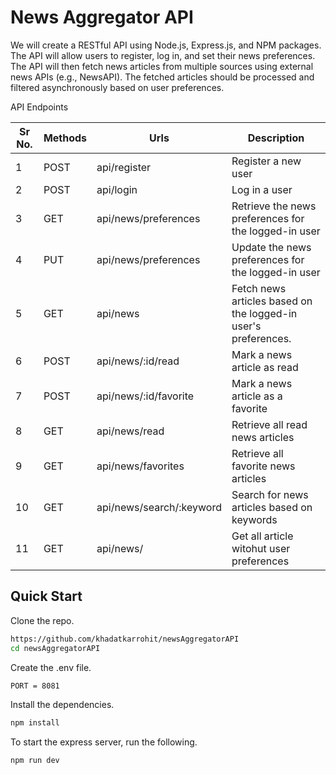 # News Aggregator API
We will create a RESTful API using Node.js, Express.js, and NPM packages. The API will allow users to register, log in, and set their news preferences. The API will then fetch news articles from multiple sources using external news APIs (e.g., NewsAPI). The fetched articles should be processed and filtered asynchronously based on user preferences.

API Endpoints

| Sr No.     | Methods     | Urls             |Description            |
| -----------| ----------- | -----------      | -----------        |
| 1         | POST         | api/register        | Register a new user           |
| 2         | POST         | api/login    | Log in a user         |
| 3         | GET          | api/news/preferences        |Retrieve the news preferences for the logged-in user         |
| 4         | PUT          | api/news/preferences    | Update the news preferences for the logged-in user |
| 5         | GET          | api/news    |Fetch news articles based on the logged-in user's preferences. |
| 6         | POST         | api/news/:id/read    |Mark a news article as read |
| 7         | POST         | api/news/:id/favorite    | Mark a news article as a favorite |
| 8         | GET          | api/news/read    | Retrieve all read news articles |
| 9         | GET          | api/news/favorites    | Retrieve all favorite news articles |
| 10        | GET          | api/news/search/:keyword | Search for news articles based on keywords|
| 11        | GET          | api/news/ | Get all article witohut user preferences |

## Quick Start

Clone the repo.

```bash
https://github.com/khadatkarrohit/newsAggregatorAPI
cd newsAggregatorAPI
```
Create the .env file.

```bash
PORT = 8081
```
Install the dependencies.

```bash
npm install
```
To start the express server, run the following.

```bash
npm run dev
```
